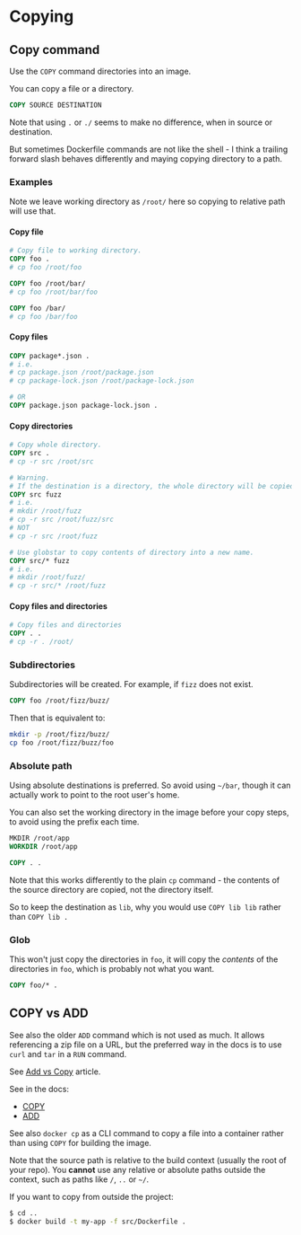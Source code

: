 # Copying

## Copy command

Use the `COPY` command directories into an image.

You can copy a file or a directory.

```Dockerfile
COPY SOURCE DESTINATION
```

Note that using `.` or `./` seems to make no difference, when in source or destination.

But sometimes Dockerfile commands are not like the shell - I think a trailing forward slash behaves differently and maying copying directory to a path.


### Examples

Note we leave working directory as `/root/` here so copying to relative path will use that.

#### Copy file

<!-- TODO: research and experiment to check I got these right -->

```Dockerfile
# Copy file to working directory.
COPY foo .
# cp foo /root/foo

COPY foo /root/bar/
# cp foo /root/bar/foo

COPY foo /bar/
# cp foo /bar/foo
```

#### Copy files

```Dockerfile
COPY package*.json .
# i.e.
# cp package.json /root/package.json
# cp package-lock.json /root/package-lock.json

# OR
COPY package.json package-lock.json .
```

#### Copy directories

```Dockerfile
# Copy whole directory.
COPY src .
# cp -r src /root/src
```

```Dockerfile
# Warning.
# If the destination is a directory, the whole directory will be copied INTO the directory.
COPY src fuzz
# i.e.
# mkdir /root/fuzz
# cp -r src /root/fuzz/src
# NOT
# cp -r src /root/fuzz

# Use globstar to copy contents of directory into a new name.
COPY src/* fuzz
# i.e.
# mkdir /root/fuzz/
# cp -r src/* /root/fuzz
```

#### Copy files and directories

```Dockerfile
# Copy files and directories
COPY . .
# cp -r . /root/
```

### Subdirectories

Subdirectories will be created. For example, if `fizz` does not exist.

```Dockerfile
COPY foo /root/fizz/buzz/
```

Then that is equivalent to:

```sh
mkdir -p /root/fizz/buzz/
cp foo /root/fizz/buzz/foo
```

### Absolute path

Using absolute destinations is preferred. So avoid using `~/bar`, though it can actually work to point to the root user's home.

You can also set the working directory in the image before your copy steps, to avoid using the prefix each time.

```Dockerfile
MKDIR /root/app
WORKDIR /root/app

COPY . .
```

Note that this works differently to the plain `cp` command - the contents of the source directory are copied, not the directory itself.

So to keep the destination as `lib`, why you would use `COPY lib lib` rather than `COPY lib .`

### Glob

This won't just copy the directories in `foo`, it will copy the _contents_ of the directories in  `foo`, which is probably not what you want.

```Dockerfile
COPY foo/* .
```

## COPY vs ADD

See also the older `ADD` command which is not used as much. It allows referencing a zip file on a URL, but the preferred way in the docs is to use `curl` and `tar` in a `RUN` command.

See [Add vs Copy](https://phoenixnap.com/kb/docker-add-vs-copy) article.

See in the docs:

- [COPY](https://docs.docker.com/engine/reference/builder/#copy)
- [ADD](https://docs.docker.com/engine/reference/builder/#add)

See also `docker cp` as a CLI command to copy a file into a container rather than using `COPY` for building the image.

Note that the source path is relative to the build context (usually the root of your repo). You **cannot** use any relative or absolute paths outside the context, such as paths like `/`, `..` or `~/`.

If you want to copy from outside the project:

```sh
$ cd ..
$ docker build -t my-app -f src/Dockerfile .
```
